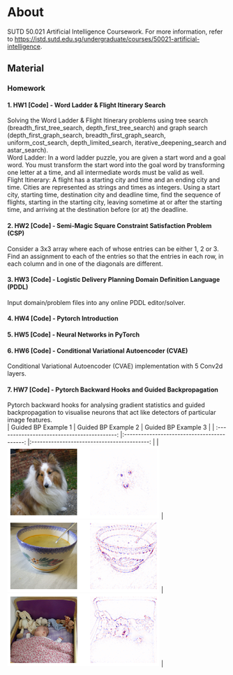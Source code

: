 # About
SUTD 50.021 Artificial Intelligence Coursework.
For more information, refer to https://istd.sutd.edu.sg/undergraduate/courses/50021-artificial-intelligence.

## Material
### Homework
#### 1. HW1 [Code] - Word Ladder & Flight Itinerary Search
Solving the Word Ladder & Flight Itinerary problems using tree search (breadth_first_tree_search, depth_first_tree_search) and graph search (depth_first_graph_search, breadth_first_graph_search, uniform_cost_search, depth_limited_search, iterative_deepening_search and astar_search).  
Word Ladder: In a word ladder puzzle, you are given a start word and a goal word. You must transform the start word into the goal word by transforming one letter at a time,
and all intermediate words must be valid as well.  
Flight Itinerary: A flight has a starting city and time and an ending city and time. Cities are represented as strings and times as integers. Using a start city, starting time, destination city and deadline time, find the sequence of flights, starting in the starting city, leaving sometime at or after the starting time, and arriving at the destination before (or at) the deadline.

#### 2. HW2 [Code] - Semi-Magic Square Constraint Satisfaction Problem (CSP)
Consider a 3x3 array where each of whose entries can be either 1, 2 or 3. Find an assignment to each of the entries so that the entries in each row, in each column and in one of the diagonals are different.

#### 3. HW3 [Code] - Logistic Delivery Planning Domain Definition Language (PDDL)
Input domain/problem files into any online PDDL editor/solver.

#### 4. HW4 [Code] - Pytorch Introduction

#### 5. HW5 [Code] - Neural Networks in PyTorch

#### 6. HW6 [Code] - Conditional Variational Autoencoder (CVAE)
Conditional Variational Autoencoder (CVAE) implementation with 5 Conv2d layers.

#### 7. HW7 [Code] - Pytorch Backward Hooks and Guided Backpropagation
Pytorch backward hooks for analysing gradient statistics and guided backpropagation to visualise neurons that act like detectors of particular image features.   
|		  Guided BP Example 1	     | 		  Guided BP Example 2	     |  Guided BP Example 3	     | 
| :------------------------------------------: |:------------------------------------------: |:------------------------------------------: |
| ![Image of guided bp 1](imgs/guided-bp-1.png) | ![Image of guided bp 2](imgs/guided-bp-2.png) |![Image of guided bp 3](imgs/guided-bp-3.png) |

